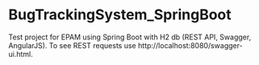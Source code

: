# BugTrackingSystem_SpringBoot

Test project for EPAM using Spring Boot with H2 db (REST API, Swagger, AngularJS). To see REST requests
use http://localhost:8080/swagger-ui.html.